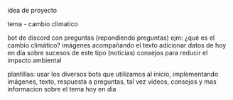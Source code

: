 idea de proyecto

tema - cambio climatico

bot de discord
con preguntas (repondiendo preguntas)
ejm: ¿qué es el cambio climático? 
imágenes acompañando el texto
adicionar datos de hoy en dia sobre sucesos de este tipo (noticias)
consejos para reducir el impacto ambiental


plantillas:
usar los diversos bots que utilizamos al inicio, implementando
imágenes, texto, respuesta a preguntas, tal vez videos, consejos
y mas informacion sobre el tema hoy en dia
